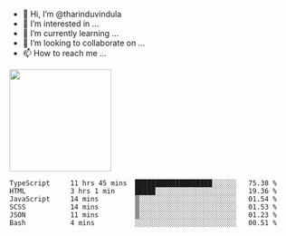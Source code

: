 - 👋 Hi, I’m @tharinduvindula
- 👀 I’m interested in ...
- 🌱 I’m currently learning ...
- 💞️ I’m looking to collaborate on ...
- 📫 How to reach me ...

<!---
tharinduvindula/tharinduvindula is a ✨ special ✨ repository because its `README.md` (this file) appears on your GitHub profile.
You can click the Preview link to take a look at your changes.
--->

<img height="180em" src="https://github-readme-stats.vercel.app/api?username=tharinduvindula&show_icons=true&hide_border=false&&count_private=true&include_all_commits=true" />


<!--START_SECTION:waka-->

```text
TypeScript     11 hrs 45 mins  ███████████████████░░░░░░   75.38 %
HTML           3 hrs 1 min     █████░░░░░░░░░░░░░░░░░░░░   19.36 %
JavaScript     14 mins         ▒░░░░░░░░░░░░░░░░░░░░░░░░   01.54 %
SCSS           14 mins         ▒░░░░░░░░░░░░░░░░░░░░░░░░   01.53 %
JSON           11 mins         ▒░░░░░░░░░░░░░░░░░░░░░░░░   01.23 %
Bash           4 mins          ░░░░░░░░░░░░░░░░░░░░░░░░░   00.51 %
```

<!--END_SECTION:waka-->
